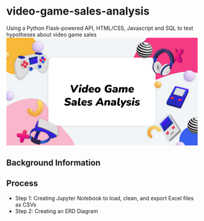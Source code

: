 # video-game-sales-analysis
Using a Python Flask-powered API, HTML/CSS, Javascript and SQL to test hypotheses about video game sales
<img src="https://github.com/mshawn12/video-game-sales-analysis/blob/main/images/video-game-header.png?raw=true">

## Background Information

## Process
- Step 1: Creating Jupyter Notebook to load, clean, and export Excel files as CSVs
- Step 2: Creating an ERD Diagram


